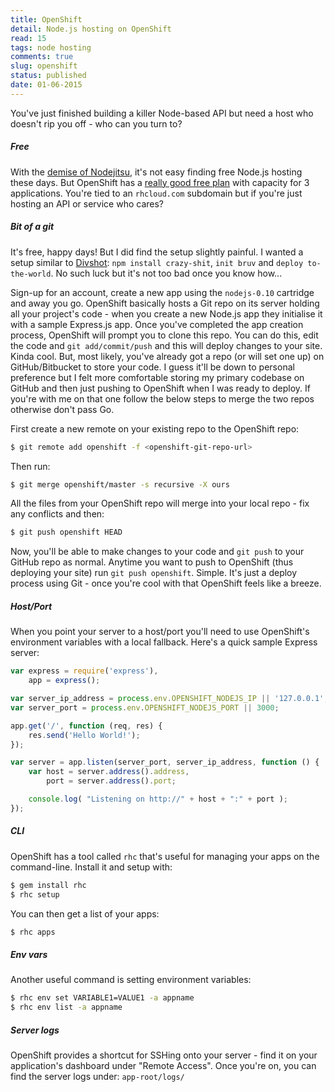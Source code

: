 ```yaml
---
title: OpenShift
detail: Node.js hosting on OpenShift
read: 15
tags: node hosting
comments: true
slug: openshift
status: published
date: 01-06-2015
---
```


You've just finished building a killer Node-based API but need a host who doesn't rip you off - who can you turn to?

##### Free

With the [demise of Nodejitsu](https://blog.nodejitsu.com/nodejitsu-joins-godaddy/), it's not easy finding free Node.js hosting these days. But OpenShift has a [really good free plan](https://www.openshift.com/web-hosting/node-js) with capacity for 3 applications. You're tied to an `rhcloud.com` subdomain but if you're just hosting an API or service who cares?

##### Bit of a git

It's free, happy days! But I did find the setup slightly painful. I wanted a setup similar to [Divshot](https://divshot.com/): `npm install crazy-shit`, `init bruv` and `deploy to-the-world`. No such luck but it's not too bad once you know how...

Sign-up for an account, create a new app using the `nodejs-0.10` cartridge and away you go. OpenShift basically hosts a Git repo on its server holding all your project's code - when you create a new Node.js app they initialise it with a sample Express.js app. Once you've completed the app creation process, OpenShift will prompt you to clone this repo. You can do this, edit the code and `git add/commit/push` and this will deploy changes to your site. Kinda cool. But, most likely, you've already got a repo (or will set one up) on GitHub/Bitbucket to store your code. I guess it'll be down to personal preference but I felt more comfortable storing my primary codebase on GitHub and then just pushing to OpenShift when I was ready to deploy. If you're with me on that one follow the below steps to merge the two repos otherwise don't pass Go.

First create a new remote on your existing repo to the OpenShift repo:

```bash
$ git remote add openshift -f <openshift-git-repo-url>
```

Then run:

```bash
$ git merge openshift/master -s recursive -X ours
```

All the files from your OpenShift repo will merge into your local repo - fix any conflicts and then:

```bash
$ git push openshift HEAD
```

Now, you'll be able to make changes to your code and `git push` to your GitHub repo as normal. Anytime you want to push to OpenShift (thus deploying your site) run `git push openshift`. Simple. It's just a deploy process using Git - once you're cool with that OpenShift feels like a breeze.

##### Host/Port

When you point your server to a host/port you'll need to use OpenShift's environment variables with a local fallback. Here's a quick sample Express server:

```js
var express = require('express'),
    app = express();

var server_ip_address = process.env.OPENSHIFT_NODEJS_IP || '127.0.0.1';
var server_port = process.env.OPENSHIFT_NODEJS_PORT || 3000;

app.get('/', function (req, res) {
    res.send('Hello World!');
});

var server = app.listen(server_port, server_ip_address, function () {
    var host = server.address().address,
        port = server.address().port;

    console.log( "Listening on http://" + host + ":" + port );
});
```

##### CLI

OpenShift has a tool called `rhc` that's useful for managing your apps on the command-line. Install it and setup with:

```bash
$ gem install rhc
$ rhc setup
```

You can then get a list of your apps:

```bash
$ rhc apps
```

##### Env vars

Another useful command is setting environment variables:

```bash
$ rhc env set VARIABLE1=VALUE1 -a appname
$ rhc env list -a appname
```

##### Server logs

OpenShift provides a shortcut for SSHing onto your server - find it on your application's dashboard under "Remote Access". Once you're on, you can find the server logs under: `app-root/logs/`
